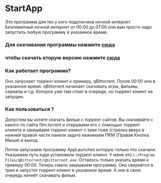 # StartApp
Это программа для тех у кого подключена ночной интернет. Безлимитный ночной интернет от 00:00 до 07:00 или вам просто надо запустить любую программу в указанное время.   

### Для скачивания программы нажмите  [сюда](https://disk.yandex.ru/d/WetB6VRsfHsAJg)
### чтобы скачать вторую версию нажмите [сюда](https://disk.yandex.ru/d/PmaCK1IA9NJ5kQ)

### Как работает программа?
Оно запускает торрент клиент к примеру, qBittorrent. После 00:00 или в указанное время. qBittorrent начинает скачивать игры, фильмы, сериалы и т.д. Которое уже там стоит в очереди, но торрент клиент не запущен.

### Как пользоваться ? 

Допустим вы хотите скачать фильм c торрент сайтов. Вы скачивайте с какого-то сайта film.torrent и открываем его с помощью торрент клиента и закрываем торрент клиент с трея тоже (стрелка вверх в нижней правой части панели задач) нажимаем ПКМ (Правая Кнопка Мыши) и выход. 

Потом запускаем программу AppLaunches которую только что скачали. Указываем путь куда установили торрент клиент. У меня это `C:/Program Files/qBittorrent/qbittorrent.exe`. Осталось только указать время к примеру 00:00. Теперь смело закрываем программу. Оно свернётся в треи и запустит торрент клиент в указанное время. А оно в свою очередь начнёт скачивать фильм. 
